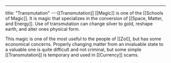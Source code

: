 ---
title: "Transmutation"
---[[Transmutation]] [[Magic]] is one of the [[Schools of Magic]]. It is magic that specializes in the conversion of [[Space, Matter, and Energy]]. Use of transmutation can change silver to gold, reshape earth, and alter ones physical form.

This magic is one of the most useful to the people of [[Zol]], but has some economical concerns. Properly changing matter from an invaluable state to a valuable one is quite difficult and not criminal, but some simple [[Transmutation]] is temporary and used in [[Currency]] scams. 